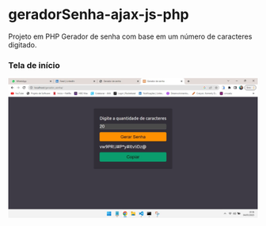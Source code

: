 # geradorSenha-ajax-js-php
Projeto em PHP Gerador de senha com base em um número de caracteres digitado.

<h3>Tela de início</h3>
<img src="https://github.com/AlexMatsu/geradorSenha-ajax-js-php/blob/main/imgPrint/img-1.jpeg">
 
